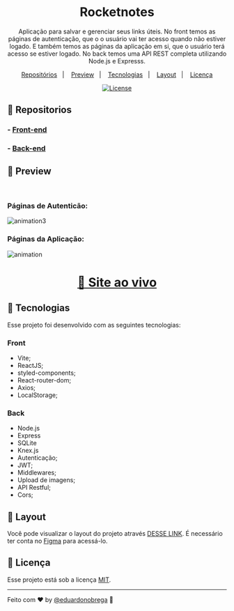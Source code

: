<h1 align="center">Rocketnotes</h1>

<p align="center">
Aplicação para salvar e gerenciar seus links úteis. No front temos as páginas de autenticação, que o o usuário vai ter acesso quando não estiver logado. E também temos as páginas da aplicação em si, que o usuário terá acesso se estiver logado. No back temos uma API REST completa utilizando Node.js e Expresss.
</p>

<p align="center">
  <a href="#-repositorios">Repositórios</a>&nbsp;&nbsp;&nbsp;|&nbsp;&nbsp;&nbsp;
  <a href="#-preview">Preview</a>&nbsp;&nbsp;&nbsp;|&nbsp;&nbsp;&nbsp;
  <a href="#-tecnologias">Tecnologias</a>&nbsp;&nbsp;&nbsp;|&nbsp;&nbsp;&nbsp;
  <a href="#-layout">Layout</a>&nbsp;&nbsp;&nbsp;|&nbsp;&nbsp;&nbsp;
  <a href="#memo-licença">Licença</a>
</p>

<p align="center">
  <a href="https://choosealicense.com/licenses/mit/"><img alt="License" src="https://img.shields.io/static/v1?label=license&message=MIT&color=49AA26&labelColor=000000"></a>
</p>

## 📂 Repositorios

### - [Front-end](https://github.com/eduardonobrega/rocketnotes-frontend)

### - [Back-end](https://github.com/eduardonobrega/rocketnotes-backend)

## 👾 Preview

<br>

### Páginas de Autenticão:
![animation3](https://user-images.githubusercontent.com/87456011/219665454-c85738d7-101a-4566-ab5f-d5d3ab6d164c.gif)
### Páginas da Aplicação:
![animation](https://user-images.githubusercontent.com/87456011/219665652-bb572771-99ae-419e-965d-d866d0a0add7.gif)


<div align="center">

  <h1><a href="https://rocketnotes.bohr.io">👾 Site ao vivo</a></h1> 

</div>

## 🚀 Tecnologias

Esse projeto foi desenvolvido com as seguintes tecnologias:

### Front
- Vite;
- ReactJS;
- styled-components;
- React-router-dom;
- Axios;
- LocalStorage;
### Back 
- Node.js
- Express
- SQLite
- Knex.js
- Autenticação;
- JWT;
- Middlewares;
- Upload de imagens;
- API Restful;
- Cors;


## 🔖 Layout

Você pode visualizar o layout do projeto através [DESSE LINK](https://www.figma.com/file/wUVfepza803Shwr5sA1Hu5/RocketNotes-(Copy)?node-id=0%3A1&t=O5PU8SQCvZXQdgOz-0). É necessário ter conta no [Figma](https://figma.com) para acessá-lo.

## :memo: Licença

Esse projeto está sob a licença [MIT](https://choosealicense.com/licenses/mit/).

---

Feito com ♥ by [@eduardonobrega](https://www.linkedin.com/in/eduardo-nunes-nobrega/) :wave: 
